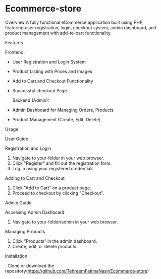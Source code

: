 # Ecommerce-store
Overview
A fully functional eCommerce application built using PHP, featuring user registration, login, checkout system, admin dashboard, and product management with add-to-cart functionality.

Features

Frontend:

- User Registration and Login System
- Product Listing with Prices and Images
- Add to Cart and Checkout Functionality
- Successful checkout Page


  Backend (Admin):

- Admin Dashboard for Managing Orders, Products
- Product Management (Create, Edit, Delete)


Usage

User Guide

Registration and Login

1. Navigate to your-folder in your web browser.
2. Click "Register" and fill out the registration form.
3. Log in using your registered credentials


Adding to Cart and Checkout

1. Click "Add to Cart" on a product page.
2. Proceed to checkout by clicking "Checkout".


Admin Guide

Accessing Admin Dashboard

1. Navigate to your-folder/admin in your web browser.

Managing Products

1. Click "Products" in the admin dashboard.
2. Create, edit, or delete products.



Installation

. Clone or download the repository(https://github.com/TehreemFatimaNasir/Ecommerce-store)
